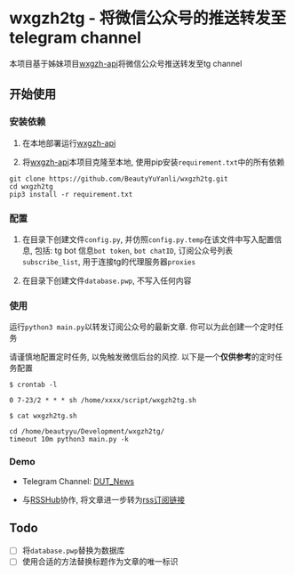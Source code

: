 # wxgzh2tg - 将微信公众号的推送转发至telegram channel

本项目基于姊妹项目[wxgzh-api](https://github.com/BeautyYuYanli/wxgzh-api)将微信公众号推送转发至tg channel

## 开始使用

### 安装依赖

1. 在本地部署运行[wxgzh-api](https://github.com/BeautyYuYanli/wxgzh-api)

2. 将[wxgzh-api](https://github.com/BeautyYuYanli/wxgzh-api)本项目克隆至本地, 使用pip安装`requirement.txt`中的所有依赖
```
git clone https://github.com/BeautyYuYanli/wxgzh2tg.git
cd wxgzh2tg
pip3 install -r requirement.txt
```

### 配置

1. 在目录下创建文件`config.py`, 并仿照`config.py.temp`在该文件中写入配置信息, 包括: tg bot 信息`bot token`, `bot chatID`, 订阅公众号列表`subscribe_list`, 用于连接tg的代理服务器`proxies`

2. 在目录下创建文件`database.pwp`, 不写入任何内容

### 使用
运行`python3 main.py`以转发订阅公众号的最新文章. 你可以为此创建一个定时任务

请谨慎地配置定时任务, 以免触发微信后台的风控. 以下是一个**仅供参考**的定时任务配置
```
$ crontab -l

0 7-23/2 * * * sh /home/xxxx/script/wxgzh2tg.sh

$ cat wxgzh2tg.sh 

cd /home/beautyyu/Development/wxgzh2tg/
timeout 10m python3 main.py -k
```

### Demo

- Telegram Channel: [DUT_News](https://t.me/s/DUT_News)

- 与[RSSHub](https://github.com/DIYgod/RSSHub)协作, 将文章进一步转为[rss订阅链接](https://rsshub.app/telegram/channel/DUT_News)

## Todo
- [ ] 将`database.pwp`替换为数据库
- [ ] 使用合适的方法替换标题作为文章的唯一标识